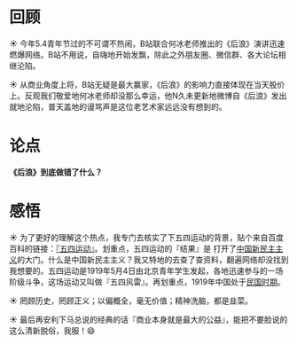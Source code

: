 # 回顾

☀️ 今年5.4青年节过的不可谓不热闹，B站联合何冰老师推出的《后浪》演讲迅速燃爆网络。B站不用说，自嗨地开始发飘，除此之外朋友圈、微信群、各大论坛相继沦陷。

☀️ 从商业角度上将，B站无疑是最大赢家，《后浪》的影响力直接体现在当天股价上。反观我们敬爱地何冰老师却没那么幸运，他N久未更新地微博自《后浪》发出就地沦陷，普天盖地的谩骂声是这位老艺术家远远没有想到的。


# 论点

**《后浪》到底做错了什么？**

# 感悟

☀️ 为了更好的理解这个热点，我专门去核实了下五四运动的背景，贴个来自百度百科的链接：[『五四运动』](https://baike.baidu.com/item/%E4%BA%94%E5%9B%9B%E8%BF%90%E5%8A%A8/291670?fr=aladdin)。划重点，五四运动的『结果』是 打开了<u>中国新民主主义</u>的大门。什么是中国新民主主义？我又特地的去查了查资料，翻遍网络却没找到我想要的。五四运动是1919年5月4日由北京青年学生发起，各地迅速参与的一场阶级斗争，这场运动又叫做『五四风雷』。再划重点，1919年中国处于<u>民国时期</u>。

☀️ 罔顾历史，罔顾正义；以偏概全，毫无价值；精神洗脑，都是韭菜。

☀️ 最后再安利下马总说的经典的话『商业本身就是最大的公益』，能把不要脸说的这么清新脱俗，我服！😄
